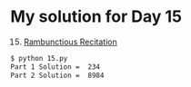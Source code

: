 # My solution for Day 15

15. [Rambunctious Recitation](https://adventofcode.com/2020/day/15)
```bash
$ python 15.py
Part 1 Solution =  234
Part 2 Solution =  8984
```
